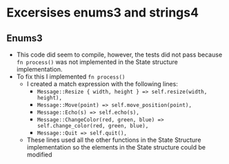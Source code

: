 # Excersises enums3 and strings4
## Enums3
- This code did seem to compile, however, the tests did not pass because `fn process()` was not implemented in the State structure implementation.
- To fix this I implemented `fn process()`
    - I created a match expression with the following lines:
        - `Message::Resize { width, height } => self.resize(width, height),`
        - `Message::Move(point) => self.move_position(point),`
        - `Message::Echo(s) => self.echo(s),`
        - `Message::ChangeColor(red, green, blue) => self.change_color(red, green, blue),`
        - `Message::Quit => self.quit(),`
    - These lines used all the other functions in the State Structure implementation so the elements in the State structure could be modified
